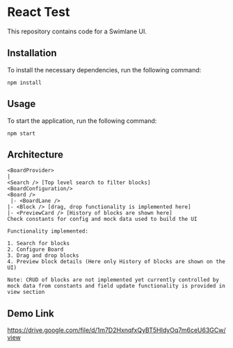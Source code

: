 # React Test

This repository contains code for a Swimlane UI.

## Installation

To install the necessary dependencies, run the following command:

```
npm install
```

## Usage

To start the application, run the following command:

```
npm start
```

## Architecture

```
<BoardProvider>
|
<Search /> [Top level search to filter blocks]
<BoardConfiguration/>
<Board />
 |- <BoardLane />
|- <Block /> [drag, drop functionality is implemented here]
|- <PreviewCard /> [History of blocks are shown here]
Check constants for config and mock data used to build the UI

Functionality implemented:

1. Search for blocks
2. Configure Board
3. Drag and drop blocks
4. Preview block details (Here only History of blocks are shown on the UI)

Note: CRUD of blocks are not implemented yet currently controlled by mock data from constants and field update functionality is provided in view section
```

## Demo Link

https://drive.google.com/file/d/1m7D2HxnqfxQyBT5HIdyOq7m6ceU63GCw/view
